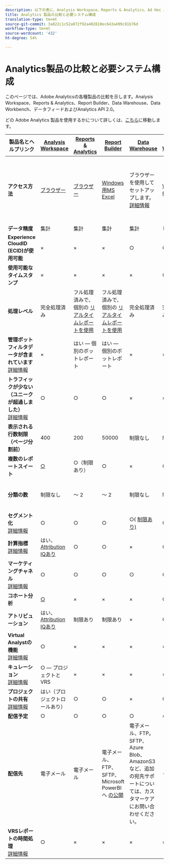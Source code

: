 ```yaml
---
description: 以下の表に、Analysis Workspace、Reports & Analytics、Ad Hoc Analysis、Report Builder、Data Warehouse、および Data Workbench の機能の比較と必要システム構成を示します。
title: Analytics 製品の比較と必要システム構成
translation-type: tm+mt
source-git-commit: 3a822c1c52a072f92a402810ec643a499c81b76d
workflow-type: tm+mt
source-wordcount: '432'
ht-degree: 54%

---
```



# Analytics製品の比較と必要システム構成

このページでは、Adobe Analyticsの各種製品の比較を示します。Analysis Workspace、Reports &amp; Analytics、Report Builder、Data Warehouse、Data Workbench、データフィードおよびAnalytics API 2.0。

どの Adobe Analytics 製品を使用するかについて詳しくは、[こちら](/help/admin/c-analytics-product-comparison/which-analytics-tool.md)に移動します。

| 製品名とヘルプリンク | [Analysis Workspace](/help/analyze/analysis-workspace/home.md) | [Reports &amp; Analytics](/help/analyze/reports-analytics/getting-started.md) | [Report Builder](/help/analyze/report-builder/home.md) | [Data Warehouse](/help/export/data-warehouse/data-warehouse.md) | [Data Workbench](https://docs.adobe.com/content/help/ja-JP/data-workbench/using/home.html) | [データフィード](/help/export/analytics-data-feed/data-feed-overview.md) | [Analytics API 2.0](https://www.adobe.io/apis/experiencecloud/analytics/docs.html) |
|---|---|---|---|---|---|---|---|
| **アクセス方法** | [ブラウザー](/help/admin/sys-reqs.md) | [ブラウザー](/help/admin/sys-reqs.md) | [Windows用MS Excel](/help/analyze/report-builder/setup/system-requirements.md) | ブラウザーを使用してセットアップします。 [詳細情報](/help/admin/sys-reqs.md) | [Windows 64ビット](https://docs.adobe.com/content/help/ja-JP/data-workbench/using/install/c-data-workbench-client-install.html) | ブラウザーを使用してセットアップします。 [詳細情報](/help/export/analytics-data-feed/data-feed-overview.md) | RESTful APIツール。 AdobeI/O資格情報を使用してログインします。 [詳細情報](https://www.adobe.io/apis/experiencecloud/analytics/docs.html) |
| **データ精度** | 集計 | 集計 | 集計 | 集計 | ヒット | ヒット | 集計 |
| **Experience CloudID (ECID)が使用可能** | × | × | × | ○ | ○ | ○ | × |
| **使用可能なタイムスタンプ** | × | × | × | × | ○ | ○ | × |
| **処理レベル** | 完全処理済み | フル処理済みで、個別の [リアルタイムレポートを使用](/help/components/c-real-time-reporting/realtime.md) | フル処理済みで、個別の [リアルタイムレポートを使用](/help/components/c-real-time-reporting/realtime.md) | 完全処理済み | 完全処理済み | 完全処理済み | 完全処理済み |
| **管理ボットフィルタデータが含まれています** <br> [詳細情報](/help/admin/admin/bot-removal/bot-removal.md) | × | はい — 個別のボットレポート | はい — 個別のボットレポート | × | × | × | × |
| **トラフィックが少ない（ユニークが超過しました）** <br> [詳細情報](/help/technotes/low-traffic.md) | ○ | ○ | ○ | × | × | × | ○ |
| **表示される行数制限（ページ分割前）** | 400 | 200 | 50000 | 制限なし | 制限なし | 制限なし | 50000 |
| **複数のレポートスイート** | [○](/help/analyze/analysis-workspace/build-workspace-project/multiple-report-suites.md) | ○（制限あり） | ○ | × | ○ | × | ○ |
| **分類の数** | 制限なし | ～ 2 | ～ 2 | 制限なし | 制限なし | 制限なし | 無制限、複数のクエリに対して実行 |
| **セグメント化** <br> [詳細情報](/help/components/c-segmentation/c-segmentation-workflow/seg-workflow.md) | ○ | ○ | ○ | ○( [制限あり)](/help/components/c-segmentation/seg-reference/seg-compatibility.md) | ○ | × | ○ |
| **計算指標** <br> [詳細情報](/help/components/c-calcmetrics/cm-overview.md) | はい、 [Attribution IQあり](/help/analyze/analysis-workspace/attribution/overview.md) | ○ | ○ | × | ○ | × | はい、 [Attribution IQあり](/help/analyze/analysis-workspace/attribution/overview.md) |
| **マーケティングチャネル** <br> [詳細情報](/help/components/c-marketing-channels/c-getting-started-mchannel.md) | ○ | ○ | ○ | ○ | ○ | はい — [va_finder、va_closer](/help/export/analytics-data-feed/c-df-contents/datafeeds-reference.md) | ○ |
| **コホート分析** | [○](/help/analyze/analysis-workspace/visualizations/cohort-table/cohort-analysis.md) | × | × | × | ○ | × | × |
| **アトリビューション** | はい、 [Attribution IQあり](/help/analyze/analysis-workspace/attribution/overview.md) | 制限あり | 制限あり | × | ○ | × | はい、 [Attribution IQあり](/help/analyze/analysis-workspace/attribution/overview.md) |
| **Virtual Analystの機能** <br> [詳細情報](/help/analyze/analysis-workspace/virtual-analyst/overview.md) | ○ | × | × | × | × | × | ○ |
| **キュレーション** <br> [詳細情報](/help/analyze/analysis-workspace/curate-share/curate.md) | ○ — プロジェクトとVRS | × | × | × | × | × | ○ - VRSのみ |
| **プロジェクトの共有** <br> [詳細情報](/help/analyze/analysis-workspace/curate-share/share-projects.md) | はい（プロジェクトロールあり） | ○ | ○ | × | ○ | × | × |
| **配信予定** | ○ | ○ | ○ | ○ | × | ○ | × |
| **配信先** | 電子メール | 電子メール | 電子メール、FTP、SFTP、Microsoft PowerBIへ [の公開](/help/analyze/report-builder/c-publish-power-bi/power-bi.md) | 電子メール、FTP。 SFTP、Azure Blob、AmazonS3など、追加の宛先サポートについては、カスタマーケアにお問い合わせください。 | - | FTP、SFTP、Azure Blob、AmazonS3 | - |
| **VRSレポートの時間処理** <br> [詳細情報](/help/components/vrs/vrs-report-time-processing.md) | ○ | × | × | × | × | × | ○ |
